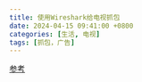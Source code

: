 ```yaml
---
title: 使用Wireshark给电视抓包
date: 2024-04-15 09:41:00 +0800
categories: [生活, 电视]
tags: [抓包，广告]
---
```


[参考](https://www.chenxie.net/archives/2420.html)<br>
